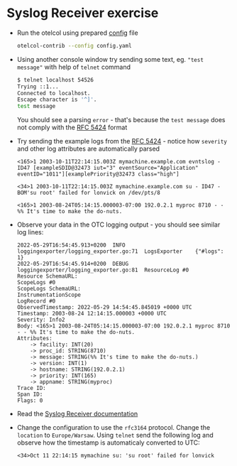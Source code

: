 # Syslog Receiver exercise

* Run the otelcol using prepared [config](config.yaml) file

  ```bash
  otelcol-contrib --config config.yaml
  ```

* Using another console window try sending some text, eg. `"test message"` with help of `telnet` command

  ```bash
  $ telnet localhost 54526
  Trying ::1...
  Connected to localhost.
  Escape character is '^]'.
  test message
  ```

  You should see a parsing `error` - that's because the `test message` does not comply with the [RFC 5424](https://datatracker.ietf.org/doc/html/rfc5424) format

* Try sending the example logs from the [RFC 5424](https://datatracker.ietf.org/doc/html/rfc5424#section-6.5) - notice how `severity` and other log attributes are automatically parsed

  ```text
  <165>1 2003-10-11T22:14:15.003Z mymachine.example.com evntslog - ID47 [exampleSDID@32473 iut="3" eventSource="Application" eventID="1011"][examplePriority@32473 class="high"]
  ```

  ```text
  <34>1 2003-10-11T22:14:15.003Z mymachine.example.com su - ID47 - BOM'su root' failed for lonvick on /dev/pts/8
  ```

  ```text
  <165>1 2003-08-24T05:14:15.000003-07:00 192.0.2.1 myproc 8710 - - %% It's time to make the do-nuts.
  ```

* Observe your data in the OTC logging output - you should see similar log lines:

  ```text
  2022-05-29T16:54:45.913+0200	INFO	loggingexporter/logging_exporter.go:71	LogsExporter	{"#logs": 1}
  2022-05-29T16:54:45.914+0200	DEBUG	loggingexporter/logging_exporter.go:81	ResourceLog #0
  Resource SchemaURL:
  ScopeLogs #0
  ScopeLogs SchemaURL:
  InstrumentationScope
  LogRecord #0
  ObservedTimestamp: 2022-05-29 14:54:45.845019 +0000 UTC
  Timestamp: 2003-08-24 12:14:15.000003 +0000 UTC
  Severity: Info2
  Body: <165>1 2003-08-24T05:14:15.000003-07:00 192.0.2.1 myproc 8710 - - %% It's time to make the do-nuts.
  Attributes:
      -> facility: INT(20)
      -> proc_id: STRING(8710)
      -> message: STRING(%% It's time to make the do-nuts.)
      -> version: INT(1)
      -> hostname: STRING(192.0.2.1)
      -> priority: INT(165)
      -> appname: STRING(myproc)
  Trace ID:
  Span ID:
  Flags: 0
  ```

* Read the [Syslog Receiver documentation](https://github.com/open-telemetry/opentelemetry-collector-contrib/tree/v0.51.0/receiver/syslogreceiver)

* Change the configuration to use the `rfc3164` protocol. Change the `location` to `Europe/Warsaw`. Using `telnet` send the following log and observe how the timestamp is automaticaly converted to UTC:

  ```text
  <34>Oct 11 22:14:15 mymachine su: 'su root' failed for lonvick
  ```
